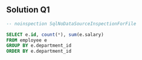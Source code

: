 ## Solution Q1

```sql
-- noinspection SqlNoDataSourceInspectionForFile

SELECT e.id, count(*), sum(e.salary)
FROM employee e
GROUP BY e.department_id
ORDER BY e.department_id
```
